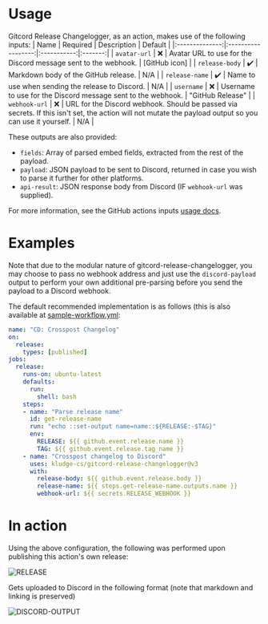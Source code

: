 # Usage

Gitcord Release Changelogger, as an action, makes use of the following inputs:
| Name           | Required           | Description | Default |
|:--------------:|:------------------:|:-----------:|:-------:|
| `avatar-url`   | :x:                | Avatar URL to use for the Discord message sent to the webhook. | [GitHub icon] |
| `release-body` | :heavy_check_mark: | Markdown body of the GitHub release. | N/A |
| `release-name` | :heavy_check_mark: | Name to use when sending the release to Discord. | N/A |
| `username`     | :x:                | Username to use for the Discord message sent to the webhook. | "GitHub Release" |
| `webhook-url`  | :x:                | URL for the Discord webhook. Should be passed via secrets. If this isn't set, the action will not mutate the payload output so you can use it yourself. | N/A |

These outputs are also provided:
- `fields`: Array of parsed embed fields, extracted from the rest of the
payload.
- `payload`: JSON payload to be sent to Discord, returned in case you wish to
parse it further for other platforms.
- `api-result`: JSON response body from Discord (IF `webhook-url` was supplied).

For more information, see the GitHub actions inputs [usage docs].

[usage docs]: https://docs.github.com/en/free-pro-team@latest/actions/reference/workflow-syntax-for-github-actions#jobsjob_idstepswith

# Examples

Note that due to the modular nature of gitcord-release-changelogger, you may
choose to pass no webhook address and just use the `discord-payload` output to 
perform your own additional pre-parsing before you send the payload to a Discord
webhook.

The default recommended implementation is as follows (this is also available at
[sample-workflow.yml](.github/workflows/sample-workflow.yml):

```yaml
name: "CD: Crosspost Changelog"
on:
  release:
    types: [published]
jobs:
  release:
    runs-on: ubuntu-latest
    defaults:
      run:
        shell: bash
    steps:
    - name: "Parse release name"
      id: get-release-name
      run: "echo ::set-output name=name::${RELEASE:-$TAG}"
      env:
        RELEASE: ${{ github.event.release.name }}
        TAG: ${{ github.event.release.tag_name }}
    - name: "Crosspost changelog to Discord"
      uses: kludge-cs/gitcord-release-changelogger@v3
      with:
        release-body: ${{ github.event.release.body }}
        release-name: ${{ steps.get-release-name.outputs.name }}
        webhook-url: ${{ secrets.RELEASE_WEBHOOK }}
```

# In action

Using the above configuration, the following was performed upon
publishing this action's own release:

![RELEASE](https://cdn.discordapp.com/attachments/513492116219887617/799337196602916874/unknown.png)

Gets uploaded to Discord in the following format
(note that markdown and linking is preserved)

![DISCORD-OUTPUT](https://cdn.discordapp.com/attachments/513492116219887617/799336159519965214/unknown.png)
